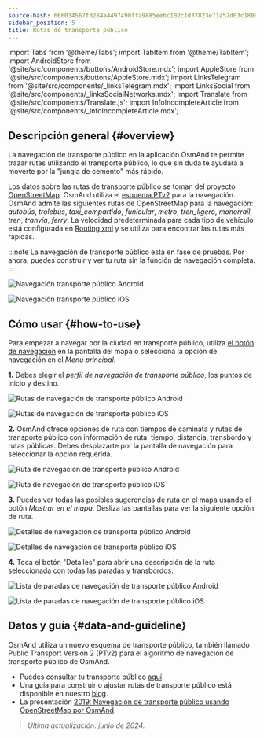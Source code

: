 ```yaml
---
source-hash: 666034567fd284a4497490ffa9885eebc102c1d37823e71a52d03c189944eb25
sidebar_position: 5
title: Rutas de transporte público
---
```

import Tabs from '@theme/Tabs';
import TabItem from '@theme/TabItem';
import AndroidStore from '@site/src/components/buttons/AndroidStore.mdx';
import AppleStore from '@site/src/components/buttons/AppleStore.mdx';
import LinksTelegram from '@site/src/components/_linksTelegram.mdx';
import LinksSocial from '@site/src/components/_linksSocialNetworks.mdx';
import Translate from '@site/src/components/Translate.js';
import InfoIncompleteArticle from '@site/src/components/_infoIncompleteArticle.mdx';




## Descripción general {#overview}

La navegación de transporte público en la aplicación OsmAnd te permite trazar rutas utilizando el transporte público, lo que sin duda te ayudará a moverte por la "jungla de cemento" más rápido.

Los datos sobre las rutas de transporte público se toman del proyecto [OpenStreetMap](http://openstreetmap.org/). OsmAnd utiliza el [esquema PTv2](https://wiki.openstreetmap.org/wiki/Public_transport) para la navegación. OsmAnd admite las siguientes rutas de OpenStreetMap para la navegación: *autobús*, *trolebús*, *taxi_compartido*, *funicular*, *metro*, *tren_ligero*, *monorraíl*, *tren*, *tranvía*, *ferry*. La velocidad predeterminada para cada tipo de vehículo está configurada en [Routing xml](../../../technical/build-osmand/routing.md) y se utiliza para encontrar las rutas más rápidas.

:::note
La navegación de transporte público está en fase de pruebas. Por ahora, puedes construir y ver tu ruta sin la función de navegación completa.
:::

<Tabs groupId="operating-systems" queryString="current-os">

<TabItem value="android" label="Android">

![Navegación transporte público Android](@site/static/img/navigation/public/navigation_android.png)

</TabItem>

<TabItem value="ios" label="iOS">

![Navegación transporte público iOS](@site/static/img/navigation/public/navigation_ios.png)

</TabItem>

</Tabs>


## Cómo usar {#how-to-use}

Para empezar a navegar por la ciudad en transporte público, utiliza [el botón de navegación](../../widgets/map-buttons.md#directions) en la pantalla del mapa o selecciona la opción de navegación en el *Menú principal*.

**1.** Debes elegir el *perfil de navegación de transporte público*, los puntos de inicio y destino.

<Tabs groupId="operating-systems" queryString="current-os">

<TabItem value="android" label="Android">

![Rutas de navegación de transporte público Android](@site/static/img/navigation/public/navigation_public_android.png)

</TabItem>

<TabItem value="ios" label="iOS">

![Rutas de navegación de transporte público iOS](@site/static/img/navigation/public/navigation_public_ios.png)

</TabItem>

</Tabs>

**2.** OsmAnd ofrece opciones de ruta con tiempos de caminata y rutas de transporte público con información de ruta: tiempo, distancia, transbordo y rutas públicas. Debes desplazarte por la pantalla de navegación para seleccionar la opción requerida.

<Tabs groupId="operating-systems" queryString="current-os">

<TabItem value="android" label="Android">

![Ruta de navegación de transporte público Android](@site/static/img/navigation/public/navigation_way_android.png)

</TabItem>

<TabItem value="ios" label="iOS">

![Ruta de navegación de transporte público iOS](@site/static/img/navigation/public/navigation_way_ios.png)

</TabItem>

</Tabs>

**3.** Puedes ver todas las posibles sugerencias de ruta en el mapa usando el botón *Mostrar en el mapa*. Desliza las pantallas para ver la siguiente opción de ruta.

<Tabs groupId="operating-systems" queryString="current-os">

<TabItem value="android" label="Android">

![Detalles de navegación de transporte público Android](@site/static/img/navigation/public/navigation_details_android.png)

</TabItem>

<TabItem value="ios" label="iOS">

![Detalles de navegación de transporte público iOS](@site/static/img/navigation/public/navigation_details_ios.png)

</TabItem>

</Tabs>


**4.** Toca el botón "Detalles" para abrir una descripción de la ruta seleccionada con todas las paradas y transbordos.

<Tabs groupId="operating-systems" queryString="current-os">

<TabItem value="android" label="Android">

![Lista de paradas de navegación de transporte público Android](@site/static/img/navigation/public/navigation_stops_list_android.png)

</TabItem>

<TabItem value="ios" label="iOS">

![Lista de paradas de navegación de transporte público iOS](@site/static/img/navigation/public/navigation_stops_list_ios.png)

</TabItem>

</Tabs>


## Datos y guía {#data-and-guideline}

OsmAnd utiliza un nuevo esquema de transporte público, también llamado Public Transport Version 2 (PTv2) para el algoritmo de navegación de transporte público de OsmAnd.

- Puedes consultar tu transporte público [aquí](http://tools.geofabrik.de/osmi/).
- Una guía para construir o ajustar rutas de transporte público está disponible en nuestro [blog](https://osmand.net/blog/guideline-pt).
- La presentación [2019: Navegación de transporte público usando OpenStreetMap por OsmAnd](https://www.youtube.com/watch?v=SPab09kaWPc&ab_channel=StateoftheMap).

> *Última actualización: junio de 2024.*